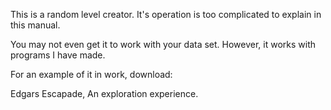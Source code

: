 This is a random level creator.
It's operation is too complicated to explain in this manual.

You may not even get it to work with your data set.
However, it works with programs I have made.

For an example of it in work, download:

Edgars Escapade, An exploration experience.


